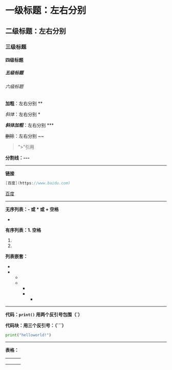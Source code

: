# 一级标题：左右分别	#

## 二级标题：左右分别	##

### 三级标题

#### 四级标题

##### 五级标题

###### 六级标题



**加粗**：左右分别	**

*斜体*：左右分别	*

***斜体加粗***：左右分别	***

~~删除~~：左右分别	~~

>
>
>">"引用



**分割线：---**

---

**链接**

```csharp
[百度](https://www.baidu.com)
```

[百度](https://www.baidu.com)

---

**无序列表：- 或 * 或 + 空格**

- 

**有序列表：1. 空格**

1. 
2. 

**列表嵌套：**

- 
- -  
  - -  
    - -  

----

**代码：`print()`      用两个反引号包围（`）**

**代码块：用三个反引号：（```）**

```python
print("helloworld!")
```





---



**表格：**

|      |      |      |
| :--- | ---- | ---- |
|      |      |      |
|      |      |      |
|      |      |      |













​	


